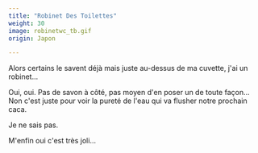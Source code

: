 ```yaml
---
title: "Robinet Des Toilettes"
weight: 30
image: robinetwc_tb.gif
origin: Japon

---
```


Alors certains le savent déjà mais juste au-dessus de ma cuvette, j'ai un robinet... 

Oui, oui. Pas de savon à côté, pas moyen d'en poser un de toute façon... Non c'est juste pour voir la pureté de l'eau qui va flusher notre prochain caca. 

Je ne sais pas. 

M'enfin oui c'est très joli...